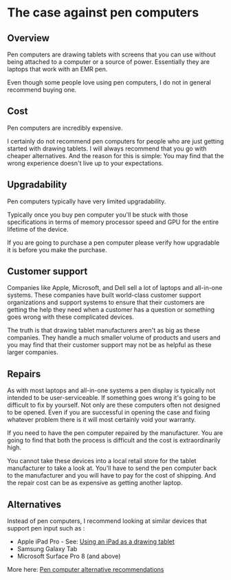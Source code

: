 # The case against pen computers

## Overview

Pen computers are drawing tablets with screens that you can use without being attached to a computer or a source of power. Essentially they are laptops that work with an EMR pen.

Even though some people love using pen computers, I do not in general recommend buying one.

## Cost

Pen computers are incredibly expensive.&#x20;

I certainly do not recommend pen computers for people who are just getting started with drawing tablets. I will always recommend that you go with cheaper alternatives. And the reason for this is simple: You may find that the wrong experience doesn't live up to your expectations.&#x20;

## Upgradability

Pen computers typically have very limited upgradability.

Typically once you buy pen computer you'll be stuck with those specifications in terms of memory processor speed and GPU for the entire lifetime of the device.

If you are going to purchase a pen computer please verify how upgradable it is before you make the purchase.

## Customer support

Companies like Apple, Microsoft, and Dell sell a lot of laptops and all-in-one systems. These companies have built world-class customer support organizations and support systems to ensure that their customers are getting the help they need when a customer has a question or something goes wrong with these complicated devices.&#x20;

The truth is that drawing tablet manufacturers aren't as big as these companies. They handle a much smaller volume of products and users and you may find that their customer support may not be as helpful as these larger companies.&#x20;

## Repairs

As with most laptops and all-in-one systems a pen display is typically not intended to be user-serviceable. If something goes wrong it's going to be difficult to fix by yourself. Not only are these computers often not designed to be opened. Even if you are successful in opening the case and fixing whatever problem there is it will most certainly void your warranty.

If you need to have the pen computer repaired by the manufacturer. You are going to find that both the process is difficult and the cost is extraordinarily high.

You cannot take these devices into a local retail store for the tablet manufacturer to take a look at. You'll have to send the pen computer back to the manufacturer and you will have to pay for the cost of shipping. And the repair cost can be as expensive as getting another laptop.

## Alternatives

Instead of pen computers, I recommend looking at similar devices that support pen input such as :

* Apple iPad Pro - See: [Using an iPad as a drawing tablet](using-an-ipad-as-a-drawing-tablet.md)&#x20;
* Samsung Galaxy Tab&#x20;
* Microsoft Surface Pro 8 (and above)

More here: [Pen computer alternative recommendations](../misc/mobile-computer-recommendations.md)&#x20;
